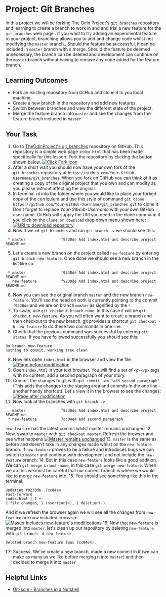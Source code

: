 # Project: Git Branches

In this project we will be forking The Odin Project's `git_branches` repository and learning to create a branch to work in and and trial a new feature for the `git_branches` web page.. If you want to try adding an experimental feature to your project, branching allows you to add and change code whilst not modifying the `master` branch.. Should the feature be successful, it can be included in `master` branch with a merge. Should the feature be deemed unnecessary, the branch can be deleted and development can continue on the `master` branch without having to remove any code added for the feature branch.

## Learning Outcomes

* Fork an existing repository from GitHub and clone it to you local machine.
* Create a new branch in the repository and add new features.
* Switch between branches and view the different state of the project.
* Merge the feature branch into `master` and see the changes from the feature branch included in `master`

## Your Task

1. Go to [TheOdinProject's git_branches](https://github.com/TheOdinProject/git_branches) repository on GitHub. This repository is a simple web page `index.html` that has been made specifically for this lesson. Fork the repository by clicking the button shown below.
  <a href="http://i.imgur.com/fcJTCJU.png"><img class="tutorial-img" src="http://i.imgur.com/fcJTCJU.png" title="Click Fork icon" /></a>
2. After a short wait you should now have your own fork of the `git_branches` repository at `https://github.com/Your-GitHub-Username/git_branches`. When you fork on GitHub you can think of it as creating a copy of the original project that you own and can modify as you please without affecting the original.
3. In terminal `cd`  into the folder where you would like to place your forked copy of the curriculum and use this style of command `git clone https://github.com/Your-GitHub-Username/git_branches.git` to clone it. Don't forget to replace *Your-GitHub-Username* with your own GitHub user name. GitHub will supply the URI you need in the clone command if you click on the `Clone or download` drop down menu shown here:
  <a href="http://i.imgur.com/rMnFkTy.png"><img class="tutorial-img" src="http://i.imgur.com/rMnFkTy.png" title="URI to download repository" /></a>
4. Now if we `cd git_branches` and run `git branch -v` we should see this:
  ```language-bash
   * master                f9230de Add index.html and describe project README.md

  ```
5. Let's create a new branch on the project called `new-feature` by entering `git branch new-feature`. Once done we should see a new branch in the list like so:
  ```language-bash
   * master                f9230de Add index.html and describe project README.md
     new-feature           f9230de Add index.html and describe project README.md

  ```
6. Now you can see the original branch `master` and the new branch `new-feature`. You'll see the head on both is currently pointing to the commit `f9230de` and we are on branch `master` as signified by the `*`. 
6. To swap, use `git checkout branch-name`. In this case it will be `git checkout new-feature`. As you will often want to create a branch and then checkout to the new branch, git provides a shortcut `git checkout -b new-feature` to do these two commands in one line.
7. Check that the previous command was successful by entering `git status`. If you have followed successfully you should see this:
  ```language-bash
  On branch new-feature
  nothing to commit, working tree clean

  ```
8. Now lets open `index.html` in the browser and view the file:
  <a href="http://i.imgur.com/hHCFyLn.png"><img class="tutorial-img" src="http://i.imgur.com/hHCFyLn.png" title="Page before modification" /></a>
9. Open `index.html` in your text browser. You will find a set of `<p></p>` tags with no content, add a second paragraph of your story.
10. Commit the changes to git with `git commit -am "add second paragraph"` (This adds the changes to the staging area and commits in the one line - another handy shortcut). Let's view it in the browser to see the changes:
  <a href="http://i.imgur.com/g8tF88n.png"><img class="tutorial-img" src="http://i.imgur.com/g8tF88n.png" title="Page after modification" /></a>
11. Now look at the branches with `git branch -v`
  ```language-bash
     master                f9230de Add index.html and describe project README.md
   * new-feature           7cc84e4 add second paragraph

  ```
  `new-feature` has the latest commit whilst master remains unchanged
12. Now, swap to `master` with `git checkout master`. Refresh the browser and see what happens 
  <a href="http://i.imgur.com/hHCFyLn.png"><img class="tutorial-img" src="http://i.imgur.com/hHCFyLn.png" title="Master remains unchanged" /></a>
13. `master` is the same as before and doesn't take in any changes made whilst on the `new-feature` branch. If `new-feature` proves to be a failure and introduces bugs we can switch to `master` and continue with development and not include the `new-feature` branch.
14. But in this case `new-feature` looks like a good addition. We can `git merge branch-name`, in this case `git merge new-feature`. When we do this we must be careful that our current branch is where we would like to merge `new-feature` into.
15. You should see something like this in the terminal:
  ```language-bash
  Updating f9230de..7cc84e4
  Fast-forward
  index.html | 2 +-
  1 file changed, 1 insertion(+), 1 deletion(-)

  ```
  And if we refresh the browser again we will see all the changes from `new-feature` are now included in `master`.
  <a href="http://i.imgur.com/g8tF88n.png"><img class="tutorial-img" src="http://i.imgur.com/g8tF88n.png" title="Master includes new-feature's modifications" /></a>
16. Now that `new-feature` is merged into `master`, let's clean up our repository by deleting `new-feature` with `git branch -d new-feature`
  ```language-bash
  Deleted branch new-feature (was 7cc84e4).
  ```
17. Success. We've create a new branch, made a new commit in it (we can make as many as we like before merging it into `master`) and then decided to merge it into `master`

## Helpful Links

* [Git-scm - Branches in a Nutshell](https://git-scm.com/book/en/v2/Git-Branching-Branches-in-a-Nutshell)